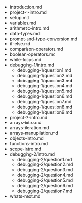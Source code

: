 - introduction.md
- project-1-intro.md
- setup.md
- variables.md
- arithmetic-intro.md
- data-types.md
- prompt-and-type-conversion.md
- if-else.md
- comparison-operators.md
- boolean-operators.md
- while-loops.md
- debugging-1/intro.md
    - debugging-1/question1.md
    - debugging-1/question2.md
    - debugging-1/question3.md
    - debugging-1/question4.md
    - debugging-1/question5.md
    - debugging-1/question6.md
    - debugging-1/question7.md
    - debugging-1/question8.md
    - debugging-1/question9.md
- project-2-intro.md
- arrays-intro.md
- arrays-iteration.md
- arrays-manupilation.md
- objects-intro.md
- functions-intro.md
- scope-intro.md
- debugging-2/intro.md
    - debugging-2/question1.md
    - debugging-2/question2.md
    - debugging-2/question3.md
    - debugging-2/question4.md
    - debugging-2/question5.md
    - debugging-2/question6.md
    - debugging-2/question7.md
- whats-next.md
